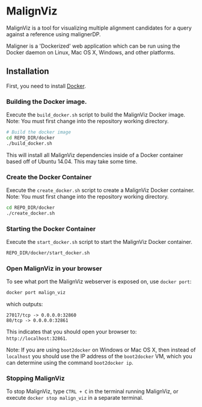 # MalignViz

MalignViz is a tool for visualizing multiple alignment candidates
for a query against a reference using malignerDP.
    
Maligner is a 'Dockerized' web application which can be run using the Docker
daemon on Linux, Mac OS X, Windows, and other platforms.

## Installation

First, you need to install [Docker](www.docker.io).

### Building the Docker image.

Execute the `build_docker.sh` script to build the MalignViz Docker image. Note: You must first
change into the repository working directory.

```bash
# Build the docker image
cd REPO_DIR/docker
./build_docker.sh 
```

This will install all MalignViz dependencies inside of a Docker container
based off of Ubuntu 14.04. This may take some time.

### Create the Docker Container

Execute the `create_docker.sh` script to create a MalignViz Docker container. Note: You
must first change into the repository working directory.

```bash
cd REPO_DIR/docker
./create_docker.sh
```

### Starting the Docker Container

Execute the `start_docker.sh` script to start the MalignViz Docker container.

```bash
REPO_DIR/docker/start_docker.sh
```

### Open MalignViz in your browser

To see what port the MalignViz webserver is exposed on, use `docker port`:

```bash
docker port malign_viz
```

which outputs:

```
27017/tcp -> 0.0.0.0:32860
80/tcp -> 0.0.0.0:32861
```

This indicates that you should open your browser to: `http://localhost:32861`.

Note: If you are using `boot2docker` on Windows or Mac OS X, then instead of `localhost` you should
use the IP address of the `boot2docker` VM, which you can determine using the command `boot2docker ip`. 

### Stopping MalignViz

To stop MalignViz, type `CTRL + C` in the terminal running MalignViz, or
execute `docker stop malign_viz` in a separate terminal.
